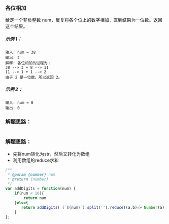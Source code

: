 ### 各位相加
给定一个非负整数 num，反复将各个位上的数字相加，直到结果为一位数。返回这个结果。

##### 示例 1：

    输入: num = 38
    输出: 2 
    解释: 各位相加的过程为：
    38 --> 3 + 8 --> 11
    11 --> 1 + 1 --> 2
    由于 2 是一位数，所以返回 2。

##### 示例 2：

    输入: num = 0
    输出: 0

### 解题思路：

```js

```
### 解题思路：
- 先将num转化为str，然后又转化为数组
- 利用数组的reduce求和

```js
/**
 * @param {number} num
 * @return {number}
 */
var addDigits = function(num) {
    if(num < 10){
        return num
    }else{
       return addDigits( (`${num}`).split('').reduce((a,b)=> Number(a) + Number(b)))
    }
};
```